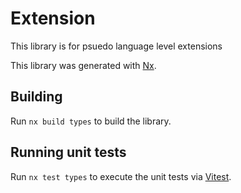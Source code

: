 # Extension

This library is for psuedo language level extensions

This library was generated with [Nx](https://nx.dev).

## Building

Run `nx build types` to build the library.

## Running unit tests

Run `nx test types` to execute the unit tests via [Vitest](https://vitest.dev/).
